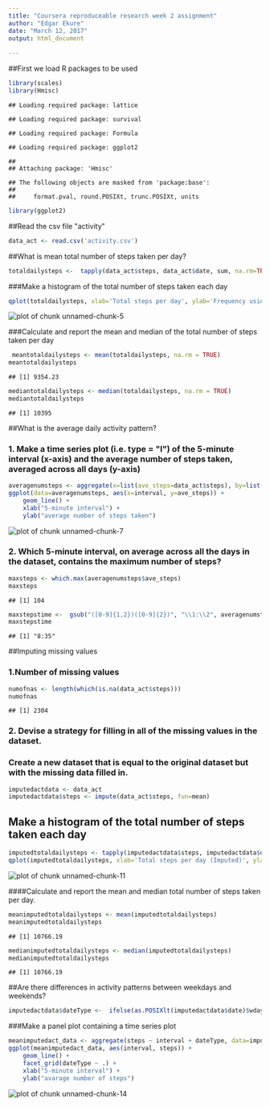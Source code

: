 ```yaml
---
title: "Coursera reproduceable research week 2 assignment"
author: "Edgar Ekure"
date: "March 12, 2017"
output: html_document
  
---
```


##First we load R packages to be used



```r
library(scales)
library(Hmisc)
```

```
## Loading required package: lattice
```

```
## Loading required package: survival
```

```
## Loading required package: Formula
```

```
## Loading required package: ggplot2
```

```
## 
## Attaching package: 'Hmisc'
```

```
## The following objects are masked from 'package:base':
## 
##     format.pval, round.POSIXt, trunc.POSIXt, units
```

```r
library(ggplot2)
```


##Read the csv file "activity"



```r
data_act <- read.csv('activity.csv')
```


##What is mean total number of steps taken per day?



```r
totaldailysteps <-  tapply(data_act$steps, data_act$date, sum, na.rm=TRUE)
```


###Make a histogram of the total number of steps taken each day



```r
qplot(totaldailysteps, xlab='Total steps per day', ylab='Frequency using binwith 500', binwidth=500)
```

![plot of chunk unnamed-chunk-5](figure/unnamed-chunk-5-1.png)


###Calculate and report the mean and median of the total number of steps taken per day



```r
 meantotaldailysteps <- mean(totaldailysteps, na.rm = TRUE)
meantotaldailysteps
```

```
## [1] 9354.23
```

```r
mediantotaldailysteps <- median(totaldailysteps, na.rm = TRUE)
mediantotaldailysteps
```

```
## [1] 10395
```


##What is the average daily activity pattern?


### 1.  Make a time series plot (i.e. type = "l") of the 5-minute interval (x-axis) and the average number of steps taken, averaged across all days (y-axis)



```r
averagenumsteps <- aggregate(x=list(ave_steps=data_act$steps), by=list(interval=data_act$interval), FUN=mean, na.rm=TRUE)
ggplot(data=averagenumsteps, aes(x=interval, y=ave_steps)) +
    geom_line() +
    xlab("5-minute interval") +
    ylab("average number of steps taken") 
```

![plot of chunk unnamed-chunk-7](figure/unnamed-chunk-7-1.png)


### 2. Which 5-minute interval, on average across all the days in the dataset, contains the maximum number of steps?



```r
maxsteps <- which.max(averagenumsteps$ave_steps)
maxsteps
```

```
## [1] 104
```

```r
maxstepstime <-  gsub("([0-9]{1,2})([0-9]{2})", "\\1:\\2", averagenumsteps[maxsteps,'interval'])
maxstepstime
```

```
## [1] "8:35"
```


##Imputing missing values


### 1.Number of missing values



```r
numofnas <- length(which(is.na(data_act$steps)))
numofnas
```

```
## [1] 2304
```


### 2. Devise a strategy for filling in all of the missing values in the dataset.


### Create a new dataset that is equal to the original dataset but with the missing data filled in.



```r
imputedactdata <- data_act
imputedactdata$steps <- impute(data_act$steps, fun=mean)
```


## Make a histogram of the total number of steps taken each day



```r
imputedtotaldailysteps <- tapply(imputedactdata$steps, imputedactdata$date, sum)
qplot(imputedtotaldailysteps, xlab='Total steps per day (Imputed)', ylab='Frequency using binwith 500', binwidth=500)
```

![plot of chunk unnamed-chunk-11](figure/unnamed-chunk-11-1.png)


####Calculate and report the mean and median total number of steps taken per day.



```r
meanimputedtotaldailysteps <- mean(imputedtotaldailysteps)
meanimputedtotaldailysteps
```

```
## [1] 10766.19
```

```r
medianimputedtotaldailysteps <- median(imputedtotaldailysteps)
medianimputedtotaldailysteps
```

```
## [1] 10766.19
```


##Are there differences in activity patterns between weekdays and weekends?



```r
imputedactdata$dateType <-  ifelse(as.POSIXlt(imputedactdata$date)$wday %in% c(0,6), 'weekend', 'weekday')
```


###Make a panel plot containing a time series plot



```r
meanimputedact_data <- aggregate(steps ~ interval + dateType, data=imputedactdata, mean)
ggplot(meanimputedact_data, aes(interval, steps)) + 
    geom_line() + 
    facet_grid(dateType ~ .) +
    xlab("5-minute interval") + 
    ylab("avarage number of steps")
```

![plot of chunk unnamed-chunk-14](figure/unnamed-chunk-14-1.png)


